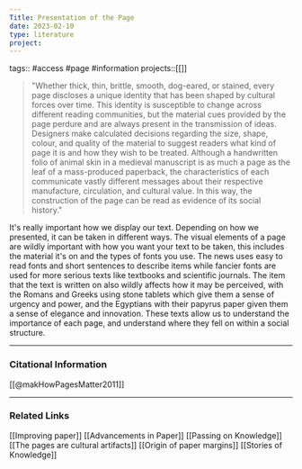 ```yaml
---
Title: Presentation of the Page
date: 2023-02-10
type: literature
project:
---
```

tags:: #access #page #information
projects::[[]]

> "Whether thick, thin, brittle, smooth, dog-eared, or stained, every page discloses a unique identity that has been shaped by cultural forces over time. This identity is susceptible to change across different reading communities, but the material cues provided by the page perdure and are always present in the transmission of ideas. Designers make calculated decisions regarding the size, shape, colour, and quality of the material to suggest readers what kind of page it is and how they wish to be treated. Although a handwritten folio of animal skin in a medieval manuscript is as much a page as the leaf of a mass-produced paperback, the characteristics of each communicate vastly different messages about their respective manufacture, circulation, and cultural value. In this way, the construction of the page can be read as evidence of its social history."

It's really important how we display our text. Depending on how we presented, it can be taken in different ways. The visual elements of a page are wildly important with how you want your text to be taken, this includes the material it's on and the types of fonts you use. The news uses easy to read fonts and short sentences to describe items while fancier fonts are used for more serious texts like textbooks and scientific journals. The item that the text is written on also wildly affects how it may be perceived, with the Romans and Greeks using stone tablets which give them a sense of urgency and power, and the Egyptians with their papyrus paper given them a sense of elegance and innovation. These texts allow us to understand the importance of each page, and understand where they fell on within a social structure.

---
### Citational Information

[[@makHowPagesMatter2011]]

---

### Related Links

[[Improving paper]]
[[Advancements in Paper]]
[[Passing on Knowledge]]
[[The pages are cultural artifacts]]
[[Origin of paper margins]]
[[Stories of Knowledge]]